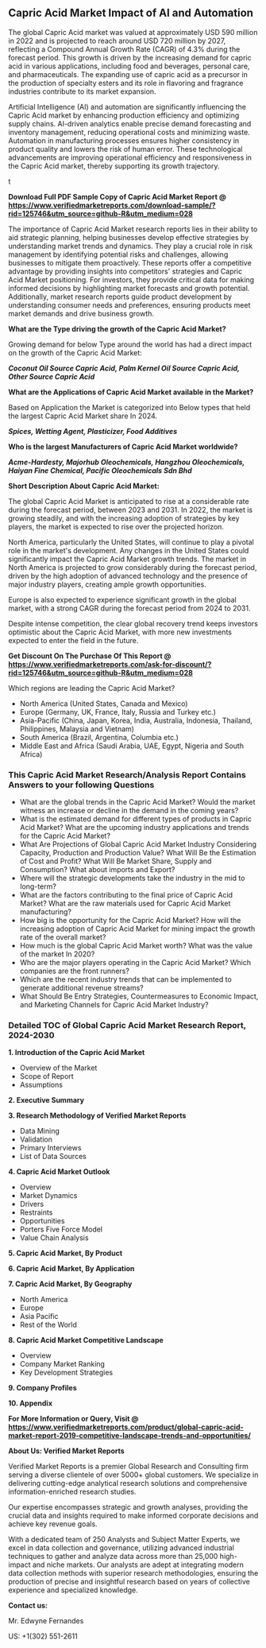 <h2>Capric Acid Market Impact of AI and Automation</h2><p>The global Capric Acid market was valued at approximately USD 590 million in 2022 and is projected to reach around USD 720 million by 2027, reflecting a Compound Annual Growth Rate (CAGR) of 4.3% during the forecast period. This growth is driven by the increasing demand for capric acid in various applications, including food and beverages, personal care, and pharmaceuticals. The expanding use of capric acid as a precursor in the production of specialty esters and its role in flavoring and fragrance industries contribute to its market expansion.</p><p>Artificial Intelligence (AI) and automation are significantly influencing the Capric Acid market by enhancing production efficiency and optimizing supply chains. AI-driven analytics enable precise demand forecasting and inventory management, reducing operational costs and minimizing waste. Automation in manufacturing processes ensures higher consistency in product quality and lowers the risk of human error. These technological advancements are improving operational efficiency and responsiveness in the Capric Acid market, thereby supporting its growth trajectory.</p>t</p><p id="" class=""><strong>Download Full PDF Sample Copy of Capric Acid Market Report @ <a href="https://www.verifiedmarketreports.com/download-sample/?rid=125746&utm_source=github-R&utm_medium=028" target="_blank">https://www.verifiedmarketreports.com/download-sample/?rid=125746&utm_source=github-R&utm_medium=028</a></strong></p><p>The importance of&nbsp;Capric Acid Market research reports lies in their ability to aid strategic planning, helping businesses develop effective strategies by understanding market trends and dynamics. They play a crucial role in risk management by identifying potential risks and challenges, allowing businesses to mitigate them proactively. These reports offer a competitive advantage by providing insights into competitors' strategies and Capric Acid Market positioning. For investors, they provide critical data for making informed decisions by highlighting market forecasts and growth potential. Additionally, market research reports guide product development by understanding consumer needs and preferences, ensuring products meet market demands and drive business growth.</p><p><strong>What are the&nbsp;Type driving the growth of the Capric Acid Market?</strong></p><p id="" class="">Growing demand for below Type around the world has had a direct impact on the growth of the Capric Acid Market:</p><em><strong>Coconut Oil Source Capric Acid, Palm Kernel Oil Source Capric Acid, Other Source Capric Acid</strong></em></p><strong>What are the&nbsp;Applications&nbsp;of Capric Acid Market available in the Market?</strong></p><p id="" class="">Based on Application the Market is categorized into Below types that held the largest Capric Acid Market share In 2024.</p><em><strong>Spices, Wetting Agent, Plasticizer, Food Additives</strong></em></p><strong>Who is the largest Manufacturers of Capric Acid Market worldwide?</strong></p><p><em><strong>Acme-Hardesty, Majorhub Oleochemicals, Hangzhou Oleochemicals, Haiyan Fine Chemical, Pacific Oleochemicals Sdn Bhd</strong></em></p><p id="" class=""><strong>Short Description About Capric Acid Market:</strong></p><p>The global Capric Acid Market is anticipated to rise at a considerable rate during the forecast period, between 2023 and 2031. In 2022, the market is growing steadily, and with the increasing adoption of strategies by key players, the market is expected to rise over the projected horizon.</p><p>North America, particularly the United States, will continue to play a pivotal role in the market's development. Any changes in the United States could significantly impact the Capric Acid Market growth trends. The market in North America is projected to grow considerably during the forecast period, driven by the high adoption of advanced technology and the presence of major industry players, creating ample growth opportunities.</p><p>Europe is also expected to experience significant growth in the global market, with a strong CAGR during the forecast period from 2024 to 2031.</p><p>Despite intense competition, the clear global recovery trend keeps investors optimistic about the Capric Acid Market, with more new investments expected to enter the field in the future.</p><p id="" class=""><strong>Get Discount On The Purchase Of This Report @ <a href="https://www.verifiedmarketreports.com/ask-for-discount/?rid=125746&utm_source=github-R&utm_medium=028" target="_blank">https://www.verifiedmarketreports.com/ask-for-discount/?rid=125746&utm_source=github-R&utm_medium=028</a></strong></p>Which regions are leading the Capric Acid Market?</p><ul><li>North America (United States, Canada and Mexico)</li><li>Europe (Germany, UK, France, Italy, Russia and Turkey etc.)</li><li>Asia-Pacific (China, Japan, Korea, India, Australia, Indonesia, Thailand, Philippines, Malaysia and Vietnam)</li><li>South America (Brazil, Argentina, Columbia etc.)</li><li>Middle East and Africa (Saudi Arabia, UAE, Egypt, Nigeria and South Africa)</li></ul><h3 id="" class="">This Capric Acid Market Research/Analysis Report Contains Answers to your following Questions</h3><ul><li>What are the global trends in the Capric Acid Market? Would the market witness an increase or decline in the demand in the coming years?</li><li>What is the estimated demand for different types of products in Capric Acid Market? What are the upcoming industry applications and trends for the Capric Acid Market?</li><li>What Are Projections of Global Capric Acid Market Industry Considering Capacity, Production and Production Value? What Will Be the Estimation of Cost and Profit? What Will Be Market Share, Supply and Consumption? What about imports and Export?</li><li>Where will the strategic developments take the industry in the mid to long-term?</li><li>What are the factors contributing to the final price of Capric Acid Market? What are the raw materials used for Capric Acid Market manufacturing?</li><li>How big is the opportunity for the Capric Acid Market? How will the increasing adoption of Capric Acid Market for mining impact the growth rate of the overall market?</li><li>How much is the global Capric Acid Market worth? What was the value of the market In 2020?</li><li>Who are the major players operating in the Capric Acid Market? Which companies are the front runners?</li><li>Which are the recent industry trends that can be implemented to generate additional revenue streams?</li><li>What Should Be Entry Strategies, Countermeasures to Economic Impact, and Marketing Channels for Capric Acid Market Industry?</li></ul><h3 id="" class="">Detailed TOC of Global Capric Acid Market Research Report, 2024-2030</h3><p id="" class=""><strong>1. Introduction of the Capric Acid Market</strong></p><ul><li>Overview of the Market</li><li>Scope of Report</li><li>Assumptions</li></ul><p id="" class=""><strong>2. Executive Summary</strong></p><p id="" class=""><strong>3. Research Methodology of Verified Market Reports</strong></p><ul><li>Data Mining</li><li>Validation</li><li>Primary Interviews</li><li>List of Data Sources</li></ul><p id="" class=""><strong>4. Capric Acid Market Outlook</strong></p><ul><li>Overview</li><li>Market Dynamics</li><li>Drivers</li><li>Restraints</li><li>Opportunities</li><li>Porters Five Force Model</li><li>Value Chain Analysis</li></ul><p id="" class=""><strong>5. Capric Acid Market, By Product</strong></p><p id="" class=""><strong>6. Capric Acid Market, By Application</strong></p><p id="" class=""><strong>7. Capric Acid Market, By Geography</strong></p><ul><li>North America</li><li>Europe</li><li>Asia Pacific</li><li>Rest of the World</li></ul><p id="" class=""><strong>8. Capric Acid Market Competitive Landscape</strong></p><ul><li>Overview</li><li>Company Market Ranking</li><li>Key Development Strategies</li></ul><p id="" class=""><strong>9. Company Profiles</strong></p><p id="" class=""><strong>10. Appendix</strong></p><p id="" class=""><strong>For More Information or Query, Visit @ <a href="https://www.verifiedmarketreports.com/product/global-capric-acid-market-report-2019-competitive-landscape-trends-and-opportunities/" target="_blank">https://www.verifiedmarketreports.com/product/global-capric-acid-market-report-2019-competitive-landscape-trends-and-opportunities/</a></strong></p><p id="" class=""><strong>About Us: Verified Market Reports</strong></p><p id="" class="">Verified Market Reports is a premier Global Research and Consulting firm serving a diverse clientele of over 5000+ global customers. We specialize in delivering cutting-edge analytical research solutions and comprehensive information-enriched research studies.</p><p id="" class="">Our expertise encompasses strategic and growth analyses, providing the crucial data and insights required to make informed corporate decisions and achieve key revenue goals.</p><p id="" class="">With a dedicated team of 250 Analysts and Subject Matter Experts, we excel in data collection and governance, utilizing advanced industrial techniques to gather and analyze data across more than 25,000 high-impact and niche markets. Our analysts are adept at integrating modern data collection methods with superior research methodologies, ensuring the production of precise and insightful research based on years of collective experience and specialized knowledge.</p><p id="" class=""><strong>Contact us:</strong></p><p id="" class="">Mr. Edwyne Fernandes</p><p id="" class="">US: +1(302) 551-2611</p>
